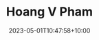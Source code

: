 ---
title: "Hoang V Pham"
date: 2023-05-01T10:47:58+10:00
image: "assets/img/team/team-RA-6-hoang-v-pham-circ.jpg"
jobtitle: "RA"
fulljobtitle: "Research Assistant"
collaboration: student
linkedinurl: "https://www.linkedin.com/"
website: "https://www.linkedin.com/in/pvh1602/"
areas: Trustworthy ML
promoted: true
faculty: false
research_assistant: true
urop_assistant: false
phd_student: false
weight: 6
current: false
nextp: PhD Student at University of Warwick
---